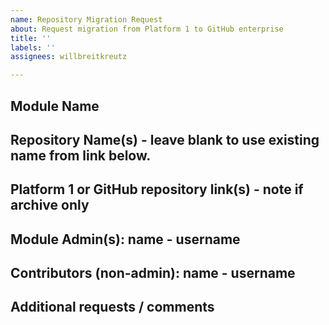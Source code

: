 ```yaml
---
name: Repository Migration Request
about: Request migration from Platform 1 to GitHub enterprise
title: ''
labels: ''
assignees: willbreitkreutz

---
```


## Module Name


## Repository Name(s) - leave blank to use existing name from link below.


## Platform 1 or GitHub repository link(s) - note if archive only


## Module Admin(s): name - username


## Contributors (non-admin): name - username


## Additional requests / comments
